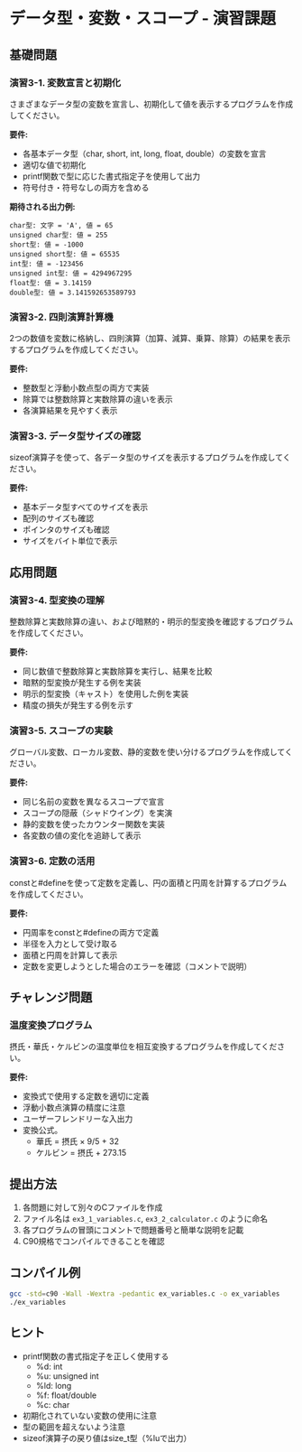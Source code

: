 # データ型・変数・スコープ - 演習課題

## 基礎問題

### 演習3-1. 変数宣言と初期化

さまざまなデータ型の変数を宣言し、初期化して値を表示するプログラムを作成してください。

**要件:**
- 各基本データ型（char, short, int, long, float, double）の変数を宣言
- 適切な値で初期化
- printf関数で型に応じた書式指定子を使用して出力
- 符号付き・符号なしの両方を含める

**期待される出力例:**
```
char型: 文字 = 'A', 値 = 65
unsigned char型: 値 = 255
short型: 値 = -1000
unsigned short型: 値 = 65535
int型: 値 = -123456
unsigned int型: 値 = 4294967295
float型: 値 = 3.14159
double型: 値 = 3.141592653589793
```

### 演習3-2. 四則演算計算機

2つの数値を変数に格納し、四則演算（加算、減算、乗算、除算）の結果を表示するプログラムを作成してください。

**要件:**
- 整数型と浮動小数点型の両方で実装
- 除算では整数除算と実数除算の違いを表示
- 各演算結果を見やすく表示

### 演習3-3. データ型サイズの確認

sizeof演算子を使って、各データ型のサイズを表示するプログラムを作成してください。

**要件:**
- 基本データ型すべてのサイズを表示
- 配列のサイズも確認
- ポインタのサイズも確認
- サイズをバイト単位で表示

## 応用問題

### 演習3-4. 型変換の理解

整数除算と実数除算の違い、および暗黙的・明示的型変換を確認するプログラムを作成してください。

**要件:**
- 同じ数値で整数除算と実数除算を実行し、結果を比較
- 暗黙的型変換が発生する例を実装
- 明示的型変換（キャスト）を使用した例を実装
- 精度の損失が発生する例を示す

### 演習3-5. スコープの実験

グローバル変数、ローカル変数、静的変数を使い分けるプログラムを作成してください。

**要件:**
- 同じ名前の変数を異なるスコープで宣言
- スコープの隠蔽（シャドウイング）を実演
- 静的変数を使ったカウンター関数を実装
- 各変数の値の変化を追跡して表示

### 演習3-6. 定数の活用

constと#defineを使って定数を定義し、円の面積と円周を計算するプログラムを作成してください。

**要件:**
- 円周率をconstと#defineの両方で定義
- 半径を入力として受け取る
- 面積と円周を計算して表示
- 定数を変更しようとした場合のエラーを確認（コメントで説明）

## チャレンジ問題

### 温度変換プログラム

摂氏・華氏・ケルビンの温度単位を相互変換するプログラムを作成してください。

**要件:**
- 変換式で使用する定数を適切に定義
- 浮動小数点演算の精度に注意
- ユーザーフレンドリーな入出力
- 変換公式。
  - 華氏 = 摂氏 × 9/5 + 32
  - ケルビン = 摂氏 + 273.15

## 提出方法

1. 各問題に対して別々のCファイルを作成
2. ファイル名は `ex3_1_variables.c`, `ex3_2_calculator.c` のように命名
3. 各プログラムの冒頭にコメントで問題番号と簡単な説明を記載
4. C90規格でコンパイルできることを確認

## コンパイル例

```bash
gcc -std=c90 -Wall -Wextra -pedantic ex_variables.c -o ex_variables
./ex_variables
```

## ヒント

- printf関数の書式指定子を正しく使用する
  - %d: int
  - %u: unsigned int
  - %ld: long
  - %f: float/double
  - %c: char
- 初期化されていない変数の使用に注意
- 型の範囲を超えないよう注意
- sizeof演算子の戻り値はsize_t型（%luで出力）